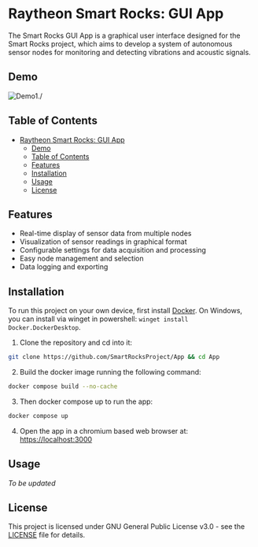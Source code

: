 # Raytheon Smart Rocks: GUI App

The Smart Rocks GUI App is a graphical user interface designed for the Smart Rocks project, which aims to develop a system of autonomous sensor nodes for monitoring and detecting vibrations and acoustic signals.


## Demo

![Demo1./](docs/demo1.gif)

## Table of Contents

- [Raytheon Smart Rocks: GUI App](#raytheon-smart-rocks-gui-app)
  - [Demo](#demo)
  - [Table of Contents](#table-of-contents)
  - [Features](#features)
  - [Installation](#installation)
  - [Usage](#usage)
  - [License](#license)

## Features

- Real-time display of sensor data from multiple nodes
- Visualization of sensor readings in graphical format
- Configurable settings for data acquisition and processing
- Easy node management and selection
- Data logging and exporting

## Installation

To run this project on your own device, first install [Docker](https://docs.docker.com/get-docker/). On Windows, you can install via winget in powershell: `winget install Docker.DockerDesktop`.

1. Clone the repository and cd into it:

```sh
git clone https://github.com/SmartRocksProject/App && cd App
```

2. Build the docker image running the following command:

```sh
docker compose build --no-cache
```

3. Then docker compose up to run the app:

```sh
docker compose up
```

4. Open the app in a chromium based web browser at: [https://localhost:3000](https://localhost:3000)

## Usage

*To be updated*

## License

This project is licensed under GNU General Public License v3.0 - see the [LICENSE](LICENSE) file for details.
